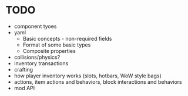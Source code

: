 # TODO
* component tyoes
* yaml
  * Basic concepts - non-required fields
  * Format of some basic types
  * Composite properties
* collisions/physics?
* inventory transactions
* crafting
* how player inventory works (slots, hotbars, WoW style bags)
* actions, item actions and behaviors, block interactions and behaviors
* mod API

